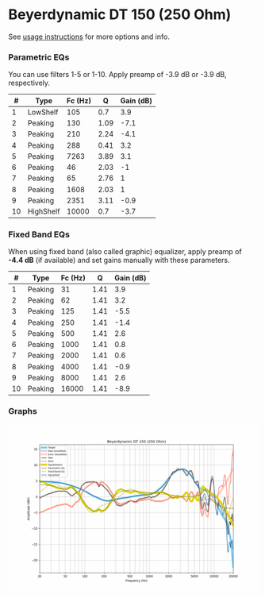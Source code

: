 # Beyerdynamic DT 150 (250 Ohm)
See [usage instructions](https://github.com/jaakkopasanen/AutoEq#usage) for more options and info.

### Parametric EQs
You can use filters 1-5 or 1-10. Apply preamp of -3.9 dB or -3.9 dB, respectively.

|   # | Type      |   Fc (Hz) |    Q |   Gain (dB) |
|-----|-----------|-----------|------|-------------|
|   1 | LowShelf  |       105 | 0.7  |         3.9 |
|   2 | Peaking   |       130 | 1.09 |        -7.1 |
|   3 | Peaking   |       210 | 2.24 |        -4.1 |
|   4 | Peaking   |       288 | 0.41 |         3.2 |
|   5 | Peaking   |      7263 | 3.89 |         3.1 |
|   6 | Peaking   |        46 | 2.03 |        -1   |
|   7 | Peaking   |        65 | 2.76 |         1   |
|   8 | Peaking   |      1608 | 2.03 |         1   |
|   9 | Peaking   |      2351 | 3.11 |        -0.9 |
|  10 | HighShelf |     10000 | 0.7  |        -3.7 |

### Fixed Band EQs
When using fixed band (also called graphic) equalizer, apply preamp of **-4.4 dB** (if available) and set gains manually with these parameters.

|   # | Type    |   Fc (Hz) |    Q |   Gain (dB) |
|-----|---------|-----------|------|-------------|
|   1 | Peaking |        31 | 1.41 |         3.9 |
|   2 | Peaking |        62 | 1.41 |         3.2 |
|   3 | Peaking |       125 | 1.41 |        -5.5 |
|   4 | Peaking |       250 | 1.41 |        -1.4 |
|   5 | Peaking |       500 | 1.41 |         2.6 |
|   6 | Peaking |      1000 | 1.41 |         0.8 |
|   7 | Peaking |      2000 | 1.41 |         0.6 |
|   8 | Peaking |      4000 | 1.41 |        -0.9 |
|   9 | Peaking |      8000 | 1.41 |         2.6 |
|  10 | Peaking |     16000 | 1.41 |        -8.9 |

### Graphs
![](./Beyerdynamic%20DT%20150%20(250%20Ohm).png)
